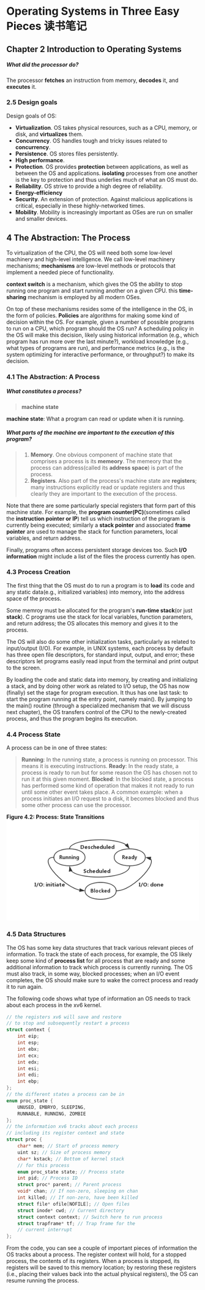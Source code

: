 # Operating Systems in Three Easy Pieces 读书笔记

## Chapter 2 Introduction to Operating Systems
##### What did the processor do?
The processor **fetches** an instruction from memory, **decodes** it, and **executes** it.

### 2.5 Design goals
Design goals of OS:
- **Virtualization**. OS takes physical resources, such as a CPU, memory, or disk, and **virtualizes** them.
- **Concurrency**. OS handles tough and tricky issues related to **concurrency**.
- **Persistence**. OS stores files persistently.
- **High performance**. 
- **Protection**. OS provides **protection** between applications, as well as between the OS and applications. **isolating** processes from one another is the key to protection and thus underlies much of what an OS must do.
- **Reliability**. OS strive to provide a high degree of reliability.
- **Energy-efficiency** 
- **Security**. An extension of protection. Against malicious applications is critical, especially in these highly-networked times.
- **Mobility**. Mobility is increasingly important as OSes are run on smaller and smaller
devices.

## 4 The Abstraction: The Process 
To virtualization of the CPU, the OS will need both some low-level machinery and high-level intelligence. We call low-level machinery mechanisms; **mechanisms** are low-level methods or protocols that implement a needed piece of functionality.

**context switch** is a mechanism, which gives the OS the ability to stop running one program and start running another on a given CPU. this **time-sharing** mechanism is employed by all modern OSes.

On top of these mechanisms resides some of the intelligence in the OS, in the form of policies. **Policies** are algorithms for making some kind of decision within the OS. For example, given a number of possible programs to run on a CPU, which program should the OS run? A scheduling policy in the OS will make this decision, likely using historical information (e.g., which program has run more over the last minute?),
workload knowledge (e.g., what types of programs are run), and performance metrics (e.g., is the system optimizing for interactive performance,
or throughput?) to make its decision.

### 4.1 The Abstraction: A Process
##### What constitutes a process?
>**machine state**

**machine state**: What a program can read or update when it is running.

##### What parts of the machine are important to the execution of this program?
>1. **Memory**. One obvious component of machine state that comprises a process is its **memeory**. The memeory that the process can address(called its **address space**) is part 
of the process.
>2. **Registers**. Also part of the process's machine state are **registers**; many instructions explicitly read or update registers and thus clearly they are important to the execution of the process.

Note that there are some particularly special registers that form part of this machine state. For example, the **program counter(PC)**(sometimes called the **instruction pointer or IP**) tell us which instruction of the program is currently being executed; similarly a **stack pointer** and associated **frame pointer** are used to manage the stack for function parameters, local variables, and return address.

Finally, programs often access persistent storage devices too. Such **I/O information** might include a list of the files the process currently has open.

### 4.3 Process Creation
The first thing that the OS must do to run a program is to **load** its code and any static data(e.g., initialized variables) into memory, into the address space of the process.

Some memroy must be allocated for the program's **run-time stack**(or just **stack**). C programs use the stack for local variables, function parameters, and return address; the OS allocates this memory and gives it to the process.

The OS will also do some other initialization tasks, particularly as related to input/output (I/O). For example, in UNIX systems, each process by default has three open file descriptors, for standard input, output, and error; these descriptors let programs easily read input from the terminal and print output to the screen.

By loading the code and static data into memory, by creating and initializing a stack, and by doing other work as related to I/O setup, the OS has now (finally) set the stage for program execution. It thus has one last task: to start the program running at the entry point, namely main(). By jumping to the main() routine (through a specialized mechanism that we will discuss next chapter), the OS transfers control of the CPU to the newly-created process, and thus the program begins its execution.

### 4.4 Process State
A process can be in one of three states:
>**Running**: In the running state, a process is running on processor. This means it is executing  instructions.
>**Ready**: In the ready state, a process is ready to run but for some reason the OS has chosen not to run it at this given moment.
>**Blocked**: In the blocked state, a process has performed some kind of operation that makes it not ready to run until some other event takes    place. A common example: when a process initiates an I/O request to a disk, it becomes blocked and thus some other process can use the processor.  

**Figure 4.2: Process: State Transitions**
!["Figure 4.2: Process: State Transitions"](./photo/Figure4.2.png)

### 4.5 Data Structures
The OS has some key data structures that track various relevant pieces of information. To track the state of each process, for example, the OS likely keep some kind of **process list** for all process that are ready and some additional information to track which process is currently running. The OS must also track, in some way, blocked processes; when an I/O event completes, the OS should make sure to wake the correct process and ready it to run again.

The following code shows what type of information an OS needs to track about each process in the xv6 kernel.
```c
// the registers xv6 will save and restore
// to stop and subsequently restart a process
struct context {
	int eip;
	int esp;
	int ebx;
	int ecx;
	int edx;
	int esi;
	int edi;
	int ebp;
};
// the different states a process can be in
enum proc_state {
	UNUSED, EMBRYO, SLEEPING,
	RUNNABLE, RUNNING, ZOMBIE
};
// the information xv6 tracks about each process
// including its register context and state
struct proc {
	char* mem; // Start of process memory
	uint sz; // Size of process memory
	char* kstack; // Bottom of kernel stack
	// for this process
	enum proc_state state; // Process state
	int pid; // Process ID
	struct proc* parent; // Parent process
	void* chan; // If non-zero, sleeping on chan
	int killed; // If non-zero, have been killed
	struct file* ofile[NOFILE]; // Open files
	struct inode* cwd; // Current directory
	struct context context; // Switch here to run process
	struct trapframe* tf; // Trap frame for the
	// current interrupt
};
```
From the code, you can see a couple of important pieces of information the OS tracks about a process. The register context will hold, for a
stopped process, the contents of its registers. When a process is stopped,
its registers will be saved to this memory location; by restoring these registers (i.e., placing their values back into the actual physical registers), the
OS can resume running the process. 